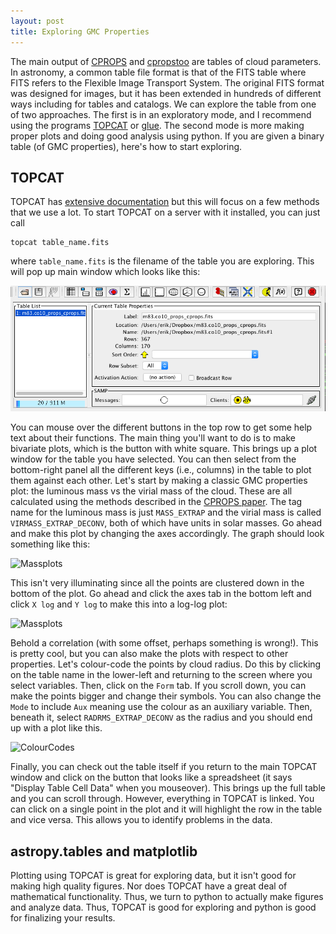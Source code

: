 ```yaml
---
layout: post
title: Exploring GMC Properties
---
```


The main output of [CPROPS](https://github.com/low-sky/cprops) and [cpropstoo](https://github.com/low-sky/cpropstoo) are tables of cloud parameters.  In astronomy, a common table file format is that of the FITS table where FITS refers to the Flexible Image Transport System.  The original FITS format was designed for images, but it has been extended in hundreds of different ways including for tables and catalogs.  We can explore the table from one of two approaches.  The first is in an exploratory mode, and I recommend using the programs [TOPCAT](http://www.star.bris.ac.uk/~mbt/topcat/) or [glue](http://www.glueviz.org/en/stable/).  The second mode is more making proper plots and doing good analysis using python.  If you are given a binary table (of GMC properties), here's how to start exploring.  

## TOPCAT

TOPCAT has [extensive documentation](http://www.star.bris.ac.uk/~mbt/topcat/sun253/index.html) but this will focus on a few methods that we use a lot.  To start TOPCAT on a server with it installed, you can just call

	topcat table_name.fits
	
where `table_name.fits` is the filename of the table you are exploring.  This will pop up main window which looks like this:

![Spectral Cubes](/images/LoadWindow.png)

You can mouse over the different buttons in the top row to get some help text about their functions.  The main thing you'll want to do is to make bivariate plots, which is the button with white square.  This brings up a plot window for the table you have selected.  You can then select from the bottom-right panel all the different keys (i.e., columns) in the table to plot them against each other.  Let's start by making a classic GMC properties plot: the luminous mass vs the virial mass of the cloud.  These are all calculated using the methods described in the [CPROPS paper](http://adsabs.harvard.edu/abs/2006PASP..118..590R).  The tag name for the luminous mass is just `MASS_EXTRAP` and the virial mass is called `VIRMASS_EXTRAP_DECONV`, both of which have units in solar masses.  Go ahead and make this plot by changing the axes accordingly.  The graph should look something like this:

![Massplots](/image/MlumMvir.png)

This isn't very illuminating since all the points are clustered down in the bottom of the plot.  Go ahead and click the axes tab in the bottom left and click `X log` and `Y log` to make this into a log-log plot:

![Massplots](/image/logMlumMvir.png)

Behold a correlation (with some offset, perhaps something is wrong!). This is pretty cool, but you can also make the plots with respect to other properties.  Let's colour-code the points by cloud radius.  Do this by clicking on the table name in the lower-left and returning to the screen where you select variables.  Then, click on the `Form` tab.  If you scroll down, you can make the points bigger and change their symbols.  You can also change the `Mode` to include `Aux` meaning use the colour as an auxiliary variable.  Then, beneath it, select `RADRMS_EXTRAP_DECONV` as the radius and you should end up with a plot like this.

![ColourCodes](/image/colourcoding.png)

Finally, you can check out the table itself if you return to the main TOPCAT window and click on the button that looks like a spreadsheet (it says "Display Table Cell Data" when you mouseover).  This brings up the full table and you can scroll through.  However, everything in TOPCAT is linked.  You can click on a single point in the plot and it will highlight the row in the table and vice versa.  This allows you to identify problems in the data.

## astropy.tables and matplotlib

Plotting using TOPCAT is great for exploring data, but it isn't good for making high quality figures.  Nor does TOPCAT have a great deal of mathematical functionality.  Thus, we turn to python to actually make figures and analyze data.  Thus, TOPCAT is good for exploring and python is good for finalizing your results.  



